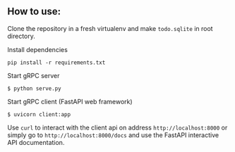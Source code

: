## How to use:

Clone the repository in a fresh virtualenv and make ``todo.sqlite`` in root directory. 

Install dependencies
```
pip install -r requirements.txt
```

Start gRPC server
```
$ python serve.py
```

Start gRPC client (FastAPI web framework)
```
$ uvicorn client:app
```

Use ``curl`` to interact with the client api on address ``http://localhost:8000``
or simply go to ``http://localhost:8000/docs`` and use the FastAPI interactive 
API documentation.